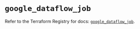 # `google_dataflow_job`

Refer to the Terraform Registry for docs: [`google_dataflow_job`](https://registry.terraform.io/providers/hashicorp/google-beta/6.25.0/docs/resources/google_dataflow_job).
